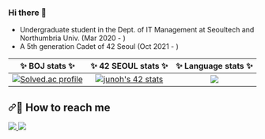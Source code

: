 ### Hi there 👋
- Undergraduate student in the Dept. of IT Management at Seoultech and Northumbria Univ. (Mar 2020 - )
- A 5th generation Cadet of 42 Seoul (Oct 2021 - )
<!-- my status -->
<table>
<thead>
<tr>
<th align="center"><g-emoji class="g-emoji" alias="sparkles" fallback-src="https://github.githubassets.com/images/icons/emoji/unicode/2728.png">✨</g-emoji> <strong>BOJ stats</strong> <g-emoji class="g-emoji" alias="sparkles" fallback-src="https://github.githubassets.com/images/icons/emoji/unicode/2728.png">✨</g-emoji></th>
<th align="center"><g-emoji class="g-emoji" alias="sparkles" fallback-src="https://github.githubassets.com/images/icons/emoji/unicode/2728.png">✨</g-emoji> <strong>42 SEOUL stats</strong> <g-emoji class="g-emoji" alias="sparkles" fallback-src="https://github.githubassets.com/images/icons/emoji/unicode/2728.png">✨</g-emoji></th>
<th align="center"><g-emoji class="g-emoji" alias="sparkles" fallback-src="https://github.githubassets.com/images/icons/emoji/unicode/2728.png">✨</g-emoji> <strong>Language stats</strong> <g-emoji class="g-emoji" alias="sparkles" fallback-src="https://github.githubassets.com/images/icons/emoji/unicode/2728.png">✨</g-emoji></th>
</tr>
</thead>
<tbody>
<tr>
<td align="center"><a href="https://solved.ac/jeongmino1207" rel="nofollow"><img src="http://mazassumnida.wtf/api/v2/generate_badge?boj=jeongmino1207" alt="Solved.ac profile" style="max-width: 100%;"></a></td>
<td align="center"><a href="https://github.com/JaeSeoKim/badge42"><img src="https://badge42.vercel.app/api/v2/clihggf1r007808jrdmmht6qm/stats?cursusId=21&coalitionId=85" alt="junoh's 42 stats" /></a></td>
  
  
  
<td align="center"><a target="_blank" rel="noopener noreferrer nofollow" href="https://camo.githubusercontent.com/9ad21954e20098eabbe54c5096762121f36b34ec851f56d446c96cdb4ae4f313/68747470733a2f2f6769746875622d726561646d652d73746174732e76657263656c2e6170702f6170692f746f702d6c616e67732f3f757365726e616d653d6b796a3933373930266c61796f75743d636f6d706163742662675f636f6c6f723d3138302c3030303030302c267469746c655f636f6c6f723d30303030303026746578745f636f6c6f723d303030303030"><img src="https://camo.githubusercontent.com/9ad21954e20098eabbe54c5096762121f36b34ec851f56d446c96cdb4ae4f313/68747470733a2f2f6769746875622d726561646d652d73746174732e76657263656c2e6170702f6170692f746f702d6c616e67732f3f757365726e616d653d6b796a3933373930266c61796f75743d636f6d706163742662675f636f6c6f723d3138302c3030303030302c267469746c655f636f6c6f723d30303030303026746578745f636f6c6f723d303030303030" data-canonical-src="https://github-readme-stats.vercel.app/api/top-langs/?username=jeongmino&amp;layout=compact&amp;bg_color=180,000000,&amp;title_color=000000&amp;text_color=000000" style="max-width: 100%;"></a>

  </td>
</tr>
</tbody>
</table>
<!-- how to reach me -->
<h2 dir="auto"><a id="user-content--how-to-reach-me" class="anchor" aria-hidden="true" href="#-how-to-reach-me"><svg class="octicon octicon-link" viewBox="0 0 16 16" version="1.1" width="16" height="16" aria-hidden="true"><path d="m7.775 3.275 1.25-1.25a3.5 3.5 0 1 1 4.95 4.95l-2.5 2.5a3.5 3.5 0 0 1-4.95 0 .751.751 0 0 1 .018-1.042.751.751 0 0 1 1.042-.018 1.998 1.998 0 0 0 2.83 0l2.5-2.5a2.002 2.002 0 0 0-2.83-2.83l-1.25 1.25a.751.751 0 0 1-1.042-.018.751.751 0 0 1-.018-1.042Zm-4.69 9.64a1.998 1.998 0 0 0 2.83 0l1.25-1.25a.751.751 0 0 1 1.042.018.751.751 0 0 1 .018 1.042l-1.25 1.25a3.5 3.5 0 1 1-4.95-4.95l2.5-2.5a3.5 3.5 0 0 1 4.95 0 .751.751 0 0 1-.018 1.042.751.751 0 0 1-1.042.018 1.998 1.998 0 0 0-2.83 0l-2.5 2.5a1.998 1.998 0 0 0 0 2.83Z"></path></svg></a><g-emoji class="g-emoji" alias="email" fallback-src="https://github.githubassets.com/images/icons/emoji/unicode/1f4e7.png">📧</g-emoji> How to reach me</h2>
<a href="mailto:jeongmino1207@gmail.com"> <img src="https://camo.githubusercontent.com/e58c2d4be8115b9eddeaefb150b3cfa333f15a758993e74f733b796b095db77e/68747470733a2f2f696d672e736869656c64732e696f2f62616467652f476d61696c2d4541343333353f7374796c653d666f722d7468652d6261646765266c6f676f3d476d61696c266c6f676f436f6c6f723d7768697465266c696e6b3d" data-canonical-src="https://img.shields.io/badge/Gmail-EA4335?style=for-the-badge&amp;logo=Gmail&amp;logoColor=white&amp;link=" style="max-width: 100%;"> </a>
<a href="https://www.instagram.com/junoh_snowfall/" rel="nofollow"> <img src="https://camo.githubusercontent.com/f882f737d626c183617c7a295c466ee14dc48c2e7a552dd142a6db51cf751334/68747470733a2f2f696d672e736869656c64732e696f2f62616467652f496e7374616772616d2d4534343035463f7374796c653d666f722d7468652d6261646765266c6f676f3d496e7374616772616d266c6f676f436f6c6f723d7768697465266c696e6b3d" data-canonical-src="https://img.shields.io/badge/Instagram-E4405F?style=for-the-badge&amp;logo=Instagram&amp;logoColor=white&amp;link=" style="max-width: 100%;"> </a>








<!--
**jeongmino/jeongmino** is a ✨ _special_ ✨ repository because its `README.md` (this file) appears on your GitHub profile.

Here are some ideas to get you started:

- 🔭 I’m currently working on ...
- 🌱 I’m currently learning ...
- 👯 I’m looking to collaborate on ...
- 🤔 I’m looking for help with ...
- 💬 Ask me about ...
- 📫 How to reach me: ...
- 😄 Pronouns: ...
- ⚡ Fun fact: ...
-->
